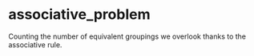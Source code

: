 # associative_problem
Counting the number of equivalent groupings we overlook thanks to the associative rule.
